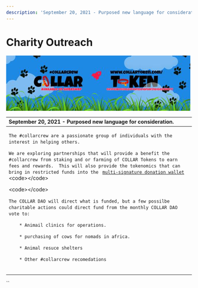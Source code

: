 ```yaml
---
description: 'September 20, 2021 - Purposed new language for consideration.'
---
```


# Charity Outreach

![](../.gitbook/assets/reddit_profile_banner_template_8.jpg)

<table>
  <thead>
    <tr>
      <th style="text-align:left">September 20, 2021 - Purposed new language for consideration.</th>
    </tr>
  </thead>
  <tbody>
    <tr>
      <td style="text-align:left">
        <p><code>The #collarcrew are a passionate group of individuals with the interest in helping others.</code>
        </p>
        <p><code>We are exploring partnerships that will provide a benefit the #collarcrew from staking and or farming of COLLAR Tokens to earn fees and rewards.  This will also provide the tokenomics that can bring in restricted funds into the </code>
          <a
          href="../community/community-engagment/multi-signature-donation-wallet.md"><code>multi-signature donation wallet</code>
            </a>&lt;code&gt;&lt;/code&gt;</p>
        <p>&lt;code&gt;&lt;/code&gt;</p>
        <p><code>The COLLAR DAO will direct what is funded, but a few possilbe charitable actions could direct fund from the monthly COLLAR DAO vote to:</code>
        </p>
        <p><code>    * Animail clinics for operations.</code>
        </p>
        <p><code>    * purchasing of cows for nomads in africa.</code>
        </p>
        <p><code>    * Animal resuce shelters</code>
        </p>
        <p><code>    * Other #collarcrew recomedations</code>
        </p>
      </td>
    </tr>
    <tr>
      <td style="text-align:left"></td>
    </tr>
    <tr>
      <td style="text-align:left"></td>
    </tr>
    <tr>
      <td style="text-align:left"></td>
    </tr>
  </tbody>
</table>

\`\`


